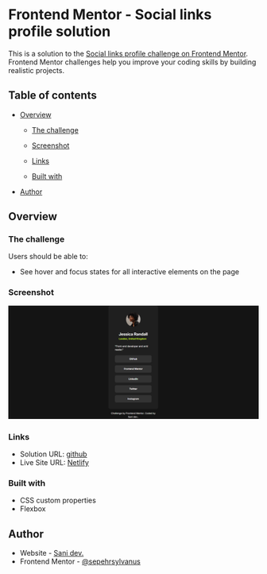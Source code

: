 # Frontend Mentor - Social links profile solution

This is a solution to the [Social links profile challenge on Frontend Mentor](https://www.frontendmentor.io/challenges/social-links-profile-UG32l9m6dQ). Frontend Mentor challenges help you improve your coding skills by building realistic projects.

## Table of contents

- [Overview](#overview)

  - [The challenge](#the-challenge)
  - [Screenshot](#screenshot)
  - [Links](#links)

  - [Built with](#built-with)

- [Author](#author)

## Overview

### The challenge

Users should be able to:

- See hover and focus states for all interactive elements on the page

### Screenshot

![](./assets/images/socialLinks.png)

### Links

- Solution URL: [github](https://github.com/sepehrsylvanus/socialLinks-frontEndMentor)
- Live Site URL: [Netlify](https://sylvanus-sociallinks-frontendmentor.netlify.app/)

### Built with

- CSS custom properties
- Flexbox

## Author

- Website - [Sani dev.](sani-dev-portfolio.vercel.app)
- Frontend Mentor - [@sepehrsylvanus](https://www.frontendmentor.io/profile/sepehrsylvanus)

